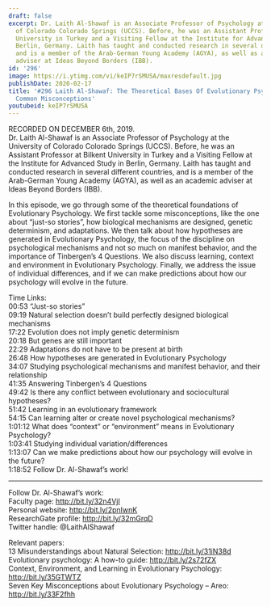 ```yaml
---
draft: false
excerpt: Dr. Laith Al-Shawaf is an Associate Professor of Psychology at the University
  of Colorado Colorado Springs (UCCS). Before, he was an Assistant Professor at Bilkent
  University in Turkey and a Visiting Fellow at the Institute for Advanced Study in
  Berlin, Germany. Laith has taught and conducted research in several different countries,
  and is a member of the Arab-German Young Academy (AGYA), as well as an academic
  adviser at Ideas Beyond Borders (IBB).
id: '296'
image: https://i.ytimg.com/vi/keIP7rSMUSA/maxresdefault.jpg
publishDate: 2020-02-17
title: '#296 Laith Al-Shawaf: The Theoretical Bases Of Evolutionary Psychology, And
  Common Misconceptions'
youtubeid: keIP7rSMUSA
---
```

<div class="timelinks">

RECORDED ON DECEMBER 6th, 2019.  
Dr. Laith Al-Shawaf is an Associate Professor of Psychology at the University of Colorado Colorado Springs (UCCS). Before, he was an Assistant Professor at Bilkent University in Turkey and a Visiting Fellow at the Institute for Advanced Study in Berlin, Germany. Laith has taught and conducted research in several different countries, and is a member of the Arab-German Young Academy (AGYA), as well as an academic adviser at Ideas Beyond Borders (IBB).

In this episode, we go through some of the theoretical foundations of Evolutionary Psychology. We first tackle some misconceptions, like the one about “just-so stories”, how biological mechanisms are designed, genetic determinism, and adaptations. We then talk about how hypotheses are generated in Evolutionary Psychology, the focus of the discipline on psychological mechanisms and not so much on manifest behavior, and the importance of Tinbergen’s 4 Questions. We also discuss learning, context and environment in Evolutionary Psychology. Finally, we address the issue of individual differences, and if we can make predictions about how our psychology will evolve in the future.


Time Links:  
<time>00:53</time> “Just-so stories”  
<time>09:19</time> Natural selection doesn’t build perfectly designed biological mechanisms   
<time>17:22</time> Evolution does not imply genetic determinism   
<time>20:18</time> But genes are still important  
<time>22:29</time> Adaptations do not have to be present at birth  
<time>26:48</time> How hypotheses are generated in Evolutionary Psychology  
<time>34:07</time> Studying psychological mechanisms and manifest behavior, and their relationship  
<time>41:35</time> Answering Tinbergen’s 4 Questions  
<time>49:42</time> Is there any conflict between evolutionary and sociocultural hypotheses?  
<time>51:42</time> Learning in an evolutionary framework  
<time>54:15</time> Can learning alter or create novel psychological mechanisms?  
<time>1:01:12</time> What does “context” or “environment” means in Evolutionary Psychology?  
<time>1:03:41</time> Studying individual variation/differences  
<time>1:13:07</time> Can we make predictions about how our psychology will evolve in the future?  
<time>1:18:52</time> Follow Dr. Al-Shawaf’s work!

---

Follow Dr. Al-Shawaf’s work:  
Faculty page: http://bit.ly/32n4VjI  
Personal website: http://bit.ly/2pnIwnK  
ResearchGate profile: http://bit.ly/32mGrqD  
Twitter handle: @LaithAlShawaf

Relevant papers:  
13 Misunderstandings about Natural Selection: http://bit.ly/31iN38d  
Evolutionary psychology: A how-to guide: http://bit.ly/2s72fZX  
Context, Environment, and Learning in Evolutionary Psychology: http://bit.ly/35GTWTZ  
Seven Key Misconceptions about Evolutionary Psychology – Areo: http://bit.ly/33F2fhh
</div>


